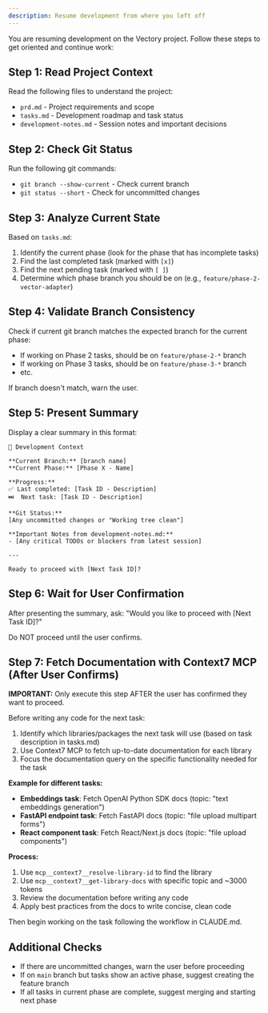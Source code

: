 ```yaml
---
description: Resume development from where you left off
---
```


You are resuming development on the Vectory project. Follow these steps to get oriented and continue work:

## Step 1: Read Project Context

Read the following files to understand the project:
- `prd.md` - Project requirements and scope
- `tasks.md` - Development roadmap and task status
- `development-notes.md` - Session notes and important decisions

## Step 2: Check Git Status

Run the following git commands:
- `git branch --show-current` - Check current branch
- `git status --short` - Check for uncommitted changes

## Step 3: Analyze Current State

Based on `tasks.md`:
1. Identify the current phase (look for the phase that has incomplete tasks)
2. Find the last completed task (marked with `[x]`)
3. Find the next pending task (marked with `[ ]`)
4. Determine which phase branch you should be on (e.g., `feature/phase-2-vector-adapter`)

## Step 4: Validate Branch Consistency

Check if current git branch matches the expected branch for the current phase:
- If working on Phase 2 tasks, should be on `feature/phase-2-*` branch
- If working on Phase 3 tasks, should be on `feature/phase-3-*` branch
- etc.

If branch doesn't match, warn the user.

## Step 5: Present Summary

Display a clear summary in this format:

```
📍 Development Context

**Current Branch:** [branch name]
**Current Phase:** [Phase X - Name]

**Progress:**
✅ Last completed: [Task ID - Description]
⏭️  Next task: [Task ID - Description]

**Git Status:**
[Any uncommitted changes or "Working tree clean"]

**Important Notes from development-notes.md:**
- [Any critical TODOs or blockers from latest session]

---

Ready to proceed with [Next Task ID]?
```

## Step 6: Wait for User Confirmation

After presenting the summary, ask: "Would you like to proceed with [Next Task ID]?"

Do NOT proceed until the user confirms.

## Step 7: Fetch Documentation with Context7 MCP (After User Confirms)

**IMPORTANT:** Only execute this step AFTER the user has confirmed they want to proceed.

Before writing any code for the next task:
1. Identify which libraries/packages the next task will use (based on task description in tasks.md)
2. Use Context7 MCP to fetch up-to-date documentation for each library
3. Focus the documentation query on the specific functionality needed for the task

**Example for different tasks:**
- **Embeddings task**: Fetch OpenAI Python SDK docs (topic: "text embeddings generation")
- **FastAPI endpoint task**: Fetch FastAPI docs (topic: "file upload multipart forms")
- **React component task**: Fetch React/Next.js docs (topic: "file upload components")

**Process:**
1. Use `mcp__context7__resolve-library-id` to find the library
2. Use `mcp__context7__get-library-docs` with specific topic and ~3000 tokens
3. Review the documentation before writing any code
4. Apply best practices from the docs to write concise, clean code

Then begin working on the task following the workflow in CLAUDE.md.

## Additional Checks

- If there are uncommitted changes, warn the user before proceeding
- If on `main` branch but tasks show an active phase, suggest creating the feature branch
- If all tasks in current phase are complete, suggest merging and starting next phase
